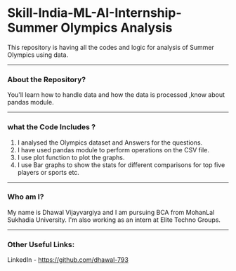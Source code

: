 # Skill-India-ML-AI-Internship-Summer Olympics Analysis
This repository is having all the codes and logic for analysis of Summer Olympics using data.

-----
### About the Repository?

You'll learn how to handle data and how the data is processed ,know about pandas module.

-----
### what the Code Includes ?

1. I analysed the Olympics dataset and Answers for the questions.
2. I have used pandas module to perform operations on the CSV file.
3. I use plot function to plot the graphs.
4. I use Bar graphs to show the stats for different comparisons for top five players or sports etc.

-----

### Who am I?

My name is Dhawal Vijayvargiya and I am pursuing BCA from MohanLal Sukhadia University. I'm also working as an intern at Elite Techno Groups.

-----
### Other Useful Links:

LinkedIn - https://github.com/dhawal-793
